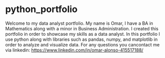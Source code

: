 # python_portfolio
Welcome to my data analyst portfolio. My name is Omar, I have a BA in Mathematics along with a minor in Business Administration. I created this portfolio in order to showcase my skills as a data analyst. In this portfolio I use python along with libraries such as pandas, numpy, and matplotlib in order to analyze and visualize data.
For any questions you cancontact me via linkedin: https://www.linkedin.com/in/omar-alonso-415517188/
